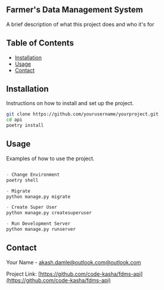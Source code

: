 ## Farmer's Data Management System

A brief description of what this project does and who it's for

## Table of Contents

- [Installation](#installation)
- [Usage](#usage)
- [Contact](#contact)

## Installation

Instructions on how to install and set up the project.

```bash
git clone https://github.com/yourusername/yourproject.git
cd api
poetry install
```

## Usage

Examples of how to use the project.

```Python

- Change Environment
poetry shell

- Migrate
python manage.py migrate

- Create Super User
python manage.py createsuperuser

- Run Development Server
python manage.py runserver
```

## Contact

Your Name - [akash.damle@outlook.com@outlook.com](mailto:akash.damle@outlook.com)

Project Link: [https://github.com/code-kasha/fdms-api](https://github.com/code-kasha/fdms-api)
